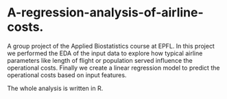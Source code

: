 # A-regression-analysis-of-airline-costs.

A group project of the Applied Biostatistics course at EPFL. In this project we performed the EDA of the input data to explore how typical airline parameters like length of flight or population served influence the operational costs. Finally we create a linear regression model to predict the operational costs based on input features.

The whole analysis is written in R.


